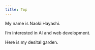 ```yaml
---
title: Top
---
```


My name is Naoki Hayashi.

I’m interested in AI and web development.

Here is my desital garden.

